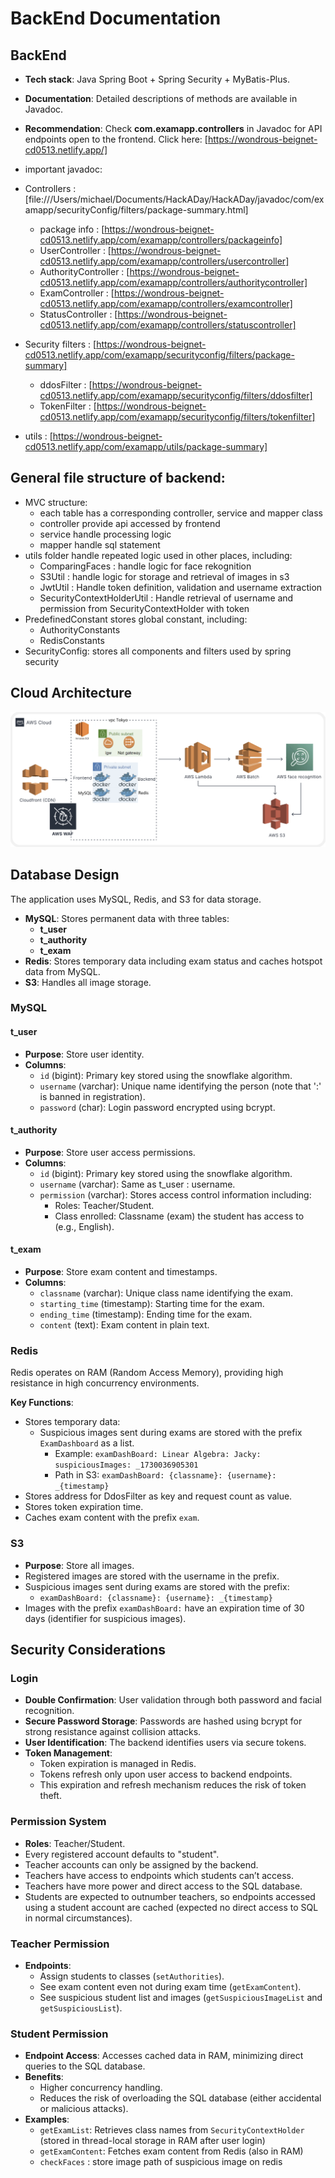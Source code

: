 # BackEnd Documentation

## BackEnd
- **Tech stack**: Java Spring Boot + Spring Security + MyBatis-Plus.
- **Documentation**: Detailed descriptions of methods are available in Javadoc.
- **Recommendation**: Check **com.examapp.controllers** in Javadoc for API endpoints open to the frontend. Click here: [https://wondrous-beignet-cd0513.netlify.app/]
- important javadoc:
- Controllers : [file:///Users/michael/Documents/HackADay/HackADay/javadoc/com/examapp/securityConfig/filters/package-summary.html]
  - package info : [https://wondrous-beignet-cd0513.netlify.app/com/examapp/controllers/packageinfo]
  - UserController : [https://wondrous-beignet-cd0513.netlify.app/com/examapp/controllers/usercontroller]
  - AuthorityController : [https://wondrous-beignet-cd0513.netlify.app/com/examapp/controllers/authoritycontroller]
  - ExamController : [https://wondrous-beignet-cd0513.netlify.app/com/examapp/controllers/examcontroller]
  - StatusController : [https://wondrous-beignet-cd0513.netlify.app/com/examapp/controllers/statuscontroller]
  
- Security filters : [https://wondrous-beignet-cd0513.netlify.app/com/examapp/securityconfig/filters/package-summary]
  - ddosFilter : [https://wondrous-beignet-cd0513.netlify.app/com/examapp/securityconfig/filters/ddosfilter]
  - TokenFilter : [https://wondrous-beignet-cd0513.netlify.app/com/examapp/securityconfig/filters/tokenfilter]
- utils : [https://wondrous-beignet-cd0513.netlify.app/com/examapp/utils/package-summary]


## General file structure of backend:
- MVC structure:
  - each table has a corresponding controller, service and mapper class
  - controller provide api accessed by frontend
  - service handle processing logic
  - mapper handle sql statement
- utils folder handle repeated logic used in other places, including:
  - ComparingFaces : handle logic for face rekognition
  - S3Util : handle logic for storage and retrieval of images in s3
  - JwtUtil : Handle token definition, validation and username extraction
  - SecurityContextHolderUtil : Handle retrieval of username and permission from SecurityContextHolder with token
- PredefinedConstant stores global constant, including:
  - AuthorityConstants
  - RedisConstants
- SecurityConfig: stores all components and filters used by spring security

## Cloud Architecture
![AWS Cloud](/asset/AWS_Cloud.png)

## Database Design
The application uses MySQL, Redis, and S3 for data storage.

- **MySQL**: Stores permanent data with three tables:
  - **t_user**
  - **t_authority**
  - **t_exam**
- **Redis**: Stores temporary data including exam status and caches hotspot data from MySQL.
- **S3**: Handles all image storage.

### MySQL

#### t_user
- **Purpose**: Store user identity.
- **Columns**:
  - `id` (bigint): Primary key stored using the snowflake algorithm.
  - `username` (varchar): Unique name identifying the person (note that ':' is banned in registration).
  - `password` (char): Login password encrypted using bcrypt.

#### t_authority
- **Purpose**: Store user access permissions.
- **Columns**:
  - `id` (bigint): Primary key stored using the snowflake algorithm.
  - `username` (varchar): Same as t_user : username.
  - `permission` (varchar): Stores access control information including:
    - Roles: Teacher/Student.
    - Class enrolled: Classname (exam) the student has access to (e.g., English).

#### t_exam
- **Purpose**: Store exam content and timestamps.
- **Columns**:
  - `classname` (varchar): Unique class name identifying the exam.
  - `starting_time` (timestamp): Starting time for the exam.
  - `ending_time` (timestamp): Ending time for the exam.
  - `content` (text): Exam content in plain text.

### Redis
Redis operates on RAM (Random Access Memory), providing high resistance in high concurrency environments.

**Key Functions**:
- Stores temporary data:
  - Suspicious images sent during exams are stored with the prefix `ExamDashboard` as a list.
    - Example: `examDashBoard: Linear Algebra: Jacky: suspiciousImages: _1730036905301`
    - Path in S3: `examDashBoard: {classname}: {username}: _{timestamp}`
- Stores address for DdosFilter as key and request count as value.
- Stores token expiration time.
- Caches exam content with the prefix `exam`.

### S3
- **Purpose**: Store all images.
- Registered images are stored with the username in the prefix.
- Suspicious images sent during exams are stored with the prefix:
  - `examDashBoard: {classname}: {username}: _{timestamp}`
- Images with the prefix `examDashBoard:` have an expiration time of 30 days (identifier for suspicious images).

## Security Considerations

### Login
- **Double Confirmation**: User validation through both password and facial recognition.
- **Secure Password Storage**: Passwords are hashed using bcrypt for strong resistance against collision attacks.
- **User Identification**: The backend identifies users via secure tokens.
- **Token Management**:
  - Token expiration is managed in Redis.
  - Tokens refresh only upon user access to backend endpoints.
  - This expiration and refresh mechanism reduces the risk of token theft.

### Permission System
- **Roles**: Teacher/Student.
- Every registered account defaults to "student".
- Teacher accounts can only be assigned by the backend.
- Teachers have access to endpoints which students can’t access.
- Teachers have more power and direct access to the SQL database.
- Students are expected to outnumber teachers, so endpoints accessed using a student account are cached (expected no direct access to SQL in normal circumstances).

### Teacher Permission
- **Endpoints**:
  - Assign students to classes (`setAuthorities`).
  - See exam content even not during exam time (`getExamContent`).
  - See suspicious student list and images (`getSuspiciousImageList` and `getSuspiciousList`).

### Student Permission
- **Endpoint Access**: Accesses cached data in RAM, minimizing direct queries to the SQL database.
- **Benefits**:
  - Higher concurrency handling.
  - Reduces the risk of overloading the SQL database (either accidental or malicious attacks).
- **Examples**:
  - `getExamList`: Retrieves class names from `SecurityContextHolder` (stored in thread-local storage in RAM after user login)
  - `getExamContent`: Fetches exam content from Redis (also in RAM)
  -  `checkFaces` : store image path of suspicious image on redis


